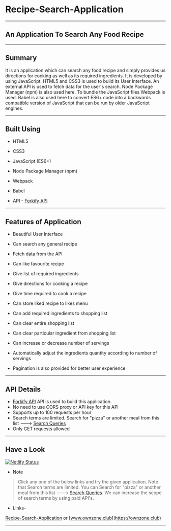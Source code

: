 # Recipe-Search-Application
***

## An Application To Search Any Food Recipe 
***

## Summary

It is an application which can search any food recipe and simply provides us directions for cooking as well as its required ingredients.
It is developed by using JavaScript. HTML5 and CSS3 is used to build its User Interface. An external API is used to fetch data for the user's search. 
Node Package Manager (npm) is also used here. To bundle the JavaScript files Webpack is used. 
Babel is also used here to convert ES6+ code into a backwards compatible version of JavaScript that can be run by older JavaScript engines.
***

## Built Using 

* HTML5

* CSS3

* JavaScript (ES6+)

* Node Package Manager (npm)

* Webpack

* Babel

* API - [Forkify API](https://forkify-api.herokuapp.com)
***

## Features of Application

* Beautiful User Interface

* Can search any general recipe 

* Fetch data from the API

* Can like favourite recipe

* Give list of required ingredients

* Give directions for cooking a recipe

* Give time required to cook a recipe

* Can store liked recipe to likes menu

* Can add required ingredients to shopping list

* Can clear entire shopping list

* Can clear particular ingredient from shopping list

* Can increase or decrease number of servings

* Automatically adjust the ingredients quantity according to number of servings

* Pagination is also provided for better user experience
***

## API Details

* [Forkify API](https://forkify-api.herokuapp.com) API is used to build this application.
* No need to use CORS proxy or API key for this API
* Supports up to 100 requests per hour
* Search terms are limited. Search for "pizza" or another meal from this list 🡒 [Search Queries](https://forkify-api.herokuapp.com/phrases.html)
* Only GET requests allowed
***

## Have a Look 
[![Netlify Status](https://api.netlify.com/api/v1/badges/e9c76589-6fef-4a96-89c6-3696097da1e1/deploy-status)](https://app.netlify.com/sites/ownzone/deploys)

* Note

>Click any one of the below links and try the given application. Note that Search terms are limited.
>You can Search for "pizza" or another meal from this list 🡒 
[Search Queries](https://forkify-api.herokuapp.com/phrases.html).
>We can increase the scope of search terms by using paid API's.


* Links- 

[Recipe-Search-Application](https://ownzone.netlify.app) or [www.ownzone.club](https://ownzone.club)
***






